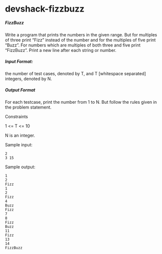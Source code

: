 # devshack-fizzbuzz

##### FizzBuzz
 
Write a program that prints the numbers in the given range. But for multiples of three print “Fizz” instead of
the number and for the multiples of five print “Buzz”. For numbers which are multiples of both three and five
print “FizzBuzz”. Print a new line after each string or number.

##### Input Format:
the number of test cases, denoted by T,
and T [whitespace separated] integers, denoted by N.
 
##### Output Format 

For each testcase, print the number from 1 to N. But follow the rules given in the problem
statement.
 
Constraints
 
1 <= T <= 10
 
N is an integer.
 
Sample input:
 
```
2
3 15
```

Sample output:
 
```
1
2
Fizz
1
2
Fizz
4
Buzz
Fizz
7
8
Fizz
Buzz
11
Fizz
13
14
FizzBuzz
```
